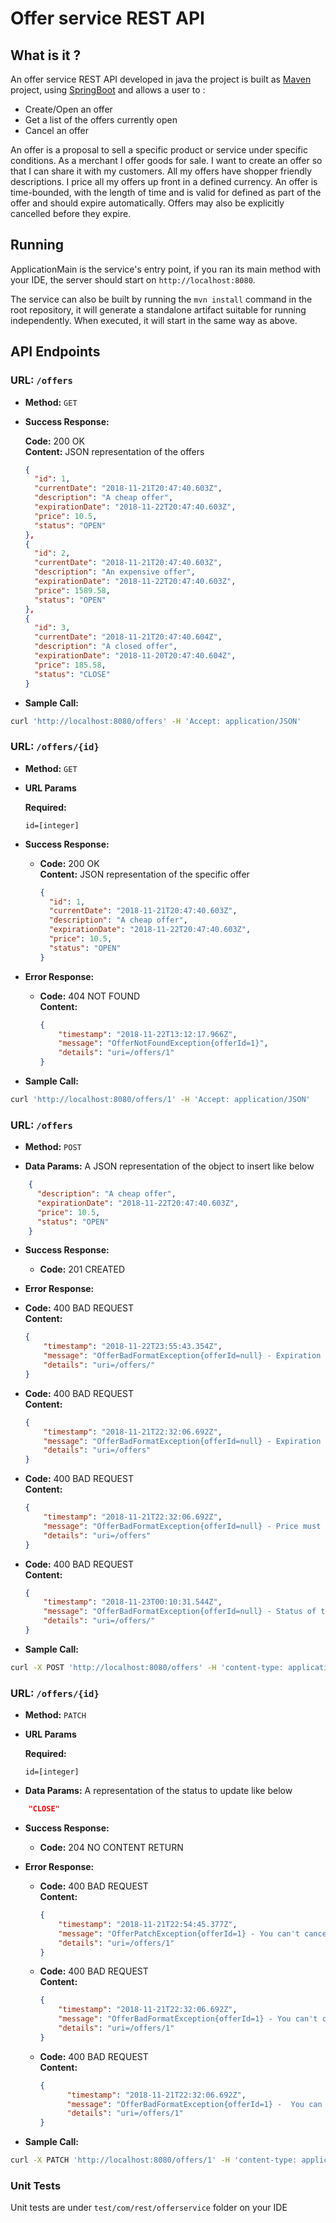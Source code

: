 # Offer service REST API

## What is it ?
An offer service REST API developed in java the project is built as [Maven](https://maven.apache.org/) project, using 
[SpringBoot](https://spring.io/projects/spring-boot) and allows a user to :

* Create/Open an offer 
* Get a list of the offers currently open
* Cancel an offer

An offer is a proposal to sell a specific product or
service under specific conditions. As a merchant I offer goods for
sale. I want to create an offer so that I can share it with my
customers.
All my offers have shopper friendly descriptions. I price all my offers
up front in a defined currency.
An offer is time-bounded, with the length of time and is valid for
defined as part of the offer and should expire automatically. Offers may
also be explicitly cancelled before they expire.

## Running
ApplicationMain is the service's entry point, if you ran its main method with your IDE, the server should start on 
``http://localhost:8080``.

The service can also be built by running the ```mvn install``` command in the root repository, it will generate a standalone artifact suitable
 for running independently. When executed, it will start in the 
 same way as above.

## API Endpoints 

### URL: `/offers`

* **Method:** `GET` 
  
* **Success Response:**

    **Code:** 200 OK<br />
    **Content:** JSON representation of the offers <br />
    ```JSON
    { 
      "id": 1,
      "currentDate": "2018-11-21T20:47:40.603Z",
      "description": "A cheap offer",
      "expirationDate": "2018-11-22T20:47:40.603Z",
      "price": 10.5,
      "status": "OPEN"
    },
    {
      "id": 2,
      "currentDate": "2018-11-21T20:47:40.603Z",
      "description": "An expensive offer",
      "expirationDate": "2018-11-22T20:47:40.603Z",
      "price": 1589.58,
      "status": "OPEN"
    },
    {
      "id": 3,
      "currentDate": "2018-11-21T20:47:40.604Z",
      "description": "A closed offer",
      "expirationDate": "2018-11-20T20:47:40.604Z",          
      "price": 185.58,
      "status": "CLOSE"  
    }
    ```
* **Sample Call:**

```bash 
curl 'http://localhost:8080/offers' -H 'Accept: application/JSON' 
```

### URL: `/offers/{id}`

* **Method:** `GET` 
  
* **URL Params**

    **Required:**
 
   `id=[integer]`
  
* **Success Response:**

  * **Code:** 200 OK<br />
    **Content:** JSON representation of the specific offer <br />
    ```JSON
    { 
      "id": 1,
      "currentDate": "2018-11-21T20:47:40.603Z",
      "description": "A cheap offer",
      "expirationDate": "2018-11-22T20:47:40.603Z",
      "price": 10.5,
      "status": "OPEN"
    }
    ```
    
* **Error Response:**

  * **Code:** 404 NOT FOUND <br />
    **Content:** 
    ```JSON
    {
        "timestamp": "2018-11-22T13:12:17.966Z",
        "message": "OfferNotFoundException{offerId=1}",
        "details": "uri=/offers/1"
    }
    ```
   
* **Sample Call:**

```bash 
curl 'http://localhost:8080/offers/1' -H 'Accept: application/JSON' 
```
### URL: `/offers`

* **Method:** `POST` 
  
* **Data Params:** A JSON representation of the object to insert like below
```JSON
    { 
      "description": "A cheap offer",
      "expirationDate": "2018-11-22T20:47:40.603Z",
      "price": 10.5,
      "status": "OPEN"
    }
```
    
* **Success Response:**
  
  * **Code:** 201 CREATED <br />
 
* **Error Response:**

 * **Code:** 400 BAD REQUEST <br />
      **Content:** 
      ```JSON
      {
          "timestamp": "2018-11-22T23:55:43.354Z",
          "message": "OfferBadFormatException{offerId=null} - Expiration date must be after current date",
          "details": "uri=/offers/"
      }
      ```
      
  * **Code:** 400 BAD REQUEST <br />
      **Content:** 
      ```JSON
      {
          "timestamp": "2018-11-21T22:32:06.692Z",
          "message": "OfferBadFormatException{offerId=null} - Expiration date must be provided for offer",
          "details": "uri=/offers"
      }
      ```  
   * **Code:** 400 BAD REQUEST <br />
        **Content:** 
        ```JSON
        {
            "timestamp": "2018-11-21T22:32:06.692Z",
            "message": "OfferBadFormatException{offerId=null} - Price must be provided for offer",
            "details": "uri=/offers"
        }
        ```    
   
   * **Code:** 400 BAD REQUEST <br />
        **Content:** 
        ```JSON
        {
            "timestamp": "2018-11-23T00:10:31.544Z",
            "message": "OfferBadFormatException{offerId=null} - Status of the offer must be OPEN",
            "details": "uri=/offers/"
        }
        ```    
      
* **Sample Call:**
```bash
curl -X POST 'http://localhost:8080/offers' -H 'content-type: application/json' --data $'{\n        "description": "A cheap offer",\n        "expirationDate": "2018-11-22T20:47:40.603Z",\n        "price": 10.5,\n        "status": "OPEN"\n}'
```

### URL: `/offers/{id}`

* **Method:** `PATCH` 

* **URL Params**

    **Required:**
 
   `id=[integer]`
  
  
* **Data Params:** A representation of the status to update like below
```JSON
    "CLOSE"
```
    
* **Success Response:**
  
  * **Code:** 204 NO CONTENT RETURN <br />
  
 
* **Error Response:**

  * **Code:** 400 BAD REQUEST <br />
    **Content:** 
    ```JSON
    {
        "timestamp": "2018-11-21T22:54:45.377Z",
        "message": "OfferPatchException{offerId=1} - You can't cancel a non existing offer",
        "details": "uri=/offers/1"
    }
    ```

   * **Code:** 400 BAD REQUEST <br />
        **Content:** 
        ```JSON
        {
            "timestamp": "2018-11-21T22:32:06.692Z",
            "message": "OfferBadFormatException{offerId=1} - You can't cancel an offer already closed",
            "details": "uri=/offers/1"
        }
        ```    
   * **Code:** 400 BAD REQUEST <br />
       **Content:** 
       ```JSON
       {
             "timestamp": "2018-11-21T22:32:06.692Z",
             "message": "OfferBadFormatException{offerId=1} -  You can only cancel an existing offer",
             "details": "uri=/offers/1"
       }
       ```    
     
* **Sample Call:**
```bash
curl -X PATCH 'http://localhost:8080/offers/1' -H 'content-type: application/json' --data $' "CLOSE"'
```
### Unit Tests
Unit tests are under ```test/com/rest/offerservice``` folder on your IDE